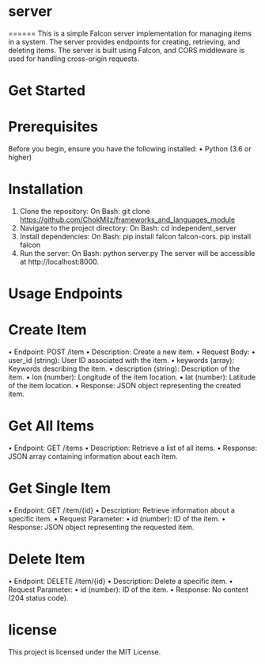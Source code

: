 # server
======
This is a simple Falcon server implementation for managing items in a system. The server provides endpoints for creating, retrieving, and deleting items. The server is built using Falcon, and CORS middleware is used for handling cross-origin requests.
# Get Started
# Prerequisites
Before you begin, ensure you have the following installed:
•	Python (3.6 or higher)
# Installation
1.	Clone the repository: On Bash: git clone <https://github.com/ChokMilz/frameworks_and_languages_module> 
2.	Navigate to the project directory: On Bash: cd independent_server 
3.	Install dependencies: On Bash: pip install falcon falcon-cors. pip install falcon
4.	Run the server: On Bash: python server.py 
The server will be accessible at http://localhost:8000.
# Usage Endpoints
# Create Item
•	Endpoint: POST /item
•	Description: Create a new item.
•	Request Body:
•	user_id (string): User ID associated with the item.
•	keywords (array): Keywords describing the item.
•	description (string): Description of the item.
•	lon (number): Longitude of the item location.
•	lat (number): Latitude of the item location.
•	Response: JSON object representing the created item.
# Get All Items
•	Endpoint: GET /items
•	Description: Retrieve a list of all items.
•	Response: JSON array containing information about each item.
# Get Single Item
•	Endpoint: GET /item/{id}
•	Description: Retrieve information about a specific item.
•	Request Parameter:
•	id (number): ID of the item.
•	Response: JSON object representing the requested item.
# Delete Item
•	Endpoint: DELETE /item/{id}
•	Description: Delete a specific item.
•	Request Parameter:
•	id (number): ID of the item.
•	Response: No content (204 status code).
# license 
This project is licensed under the MIT License.